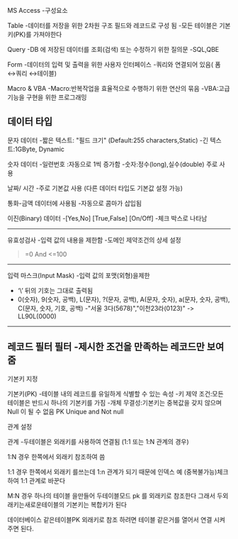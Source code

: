 MS Access -구성요소

Table 
-데이터를 저장을 위한 2차원 구조 
    필드와 레코드로 구성 됨
-모든 테이블은 기본키(PK)를 가져야한다

Query
 -DB 에 저장된 데이터를 조회(검색) 또는 수정하기 위한 질의문 
 -SQL,QBE

Form
 -데이터의 입력  및 출력을 위한 사용자 인터페이스
 -쿼리와 연결되어 있음( 폼 ↔쿼리 ↔테이블)

Macro & VBA
 -Macro:반복작업을  효율적으로 수행하기 위한 연산의 묶음
 -VBA:고급 기능을 구현을 위한 프로그래밍


데이터 타입
--------------------------------
문자 데이터
-짧은 텍스트: "필드 크기" (Default:255 characters,Static)
-긴 텍스트:1GByte, Dynamic

숫자 데이터
 -일련번호 :자동으로 1씩 증가함
-숫자:정수(long),실수(double) 주로 사용

날짜/ 시간
-주로 기본값 사용 (다른 데이터 타입도 기본값 설정 가능)

통화-금액 데이터에 사용됨
-자동으로 콤마가 삽입됨

이진(Binary) 데이터
-[Yes,No] [True,False] [On/Off]
-체크 박스로 나타남


-------------
유효성검사
-입력 값의 내용을 제한함
-도메인 제약조건의 상세 설정

>=0 And <=100

-----------
입력 마스크(Input Mask)
-입력 값의 포맷(외형)을제한
- ‘\’ 뒤의 기호는 그대로 출력됨
- 0(숫자), 9(숫자, 공백), L(문자), ?(문자, 공백), A(문자, 숫자), a(문자, 숫자, 공백), C(문자, 숫자, 기호, 공백)
-"서울 3다(5678)","이천23라(0123)" -> LL90L\(0000\)


---
레코드 필터
필터
-제시한 조건을 만족하는 레코드만 보여줌
--------------------------------------------------

기본키 지정

기본키(PK)
-테이블 내의 레코드를 유일하게 식별할 수 있는 속성
-키 제약 조건:모든 테이블은 반드시 하나의 기본키를 가짐
-개체 무결성:기본키는 중복값을 갖지 않으며 Null 이 될 수 없음
 PK Unique and Not null

관계 설정

관계
-두테이블은 외래키를 사용하여 연결됨 (1:1 또는 1:N 관계의 경우)

1:N 경우 
한쪽에서 외래키 참조하여 씀

1:1 경우
한쪽에서 외래키 를쓰는데 1:n 관계가 되기 때문에 인덱스 예 (중복불가능)체크하여 1:1 관계로 바꾼다

M:N 경우
하나의 테이블 을만들어 두테이블모드 pk 를 외래키로 참조한다 그래서  두외래키는새로운테이블의 기본키는 복합키가 된다


데이터베이스 같은테이블PK 외래키로 참조
하려면 테이블 같은거를 열어서 연결 시켜주면 된다.





